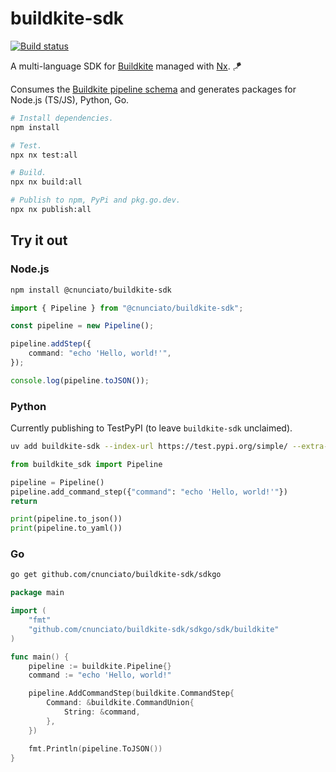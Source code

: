 # buildkite-sdk

[![Build status](https://badge.buildkite.com/a21842ec1f3c8f405b167966b2468ef995317dfe568836aa63.svg)](https://buildkite.com/nunciato/buildkite-sdk)

A multi-language SDK for [Buildkite](https://buildkite.com) managed with [Nx](https://nx.dev/). 🪁

Consumes the [Buildkite pipeline schema](https://github.com/buildkite/pipeline-schema) and generates packages for Node.js (TS/JS), Python, Go.

```bash
# Install dependencies.
npm install

# Test.
npx nx test:all

# Build.
npx nx build:all

# Publish to npm, PyPi and pkg.go.dev.
npx nx publish:all
```

## Try it out

### Node.js

```bash
npm install @cnunciato/buildkite-sdk
```

```typescript
import { Pipeline } from "@cnunciato/buildkite-sdk";

const pipeline = new Pipeline();

pipeline.addStep({
    command: "echo 'Hello, world!'",
});

console.log(pipeline.toJSON());
```

### Python

Currently publishing to TestPyPI (to leave `buildkite-sdk` unclaimed).

```bash
uv add buildkite-sdk --index-url https://test.pypi.org/simple/ --extra-index-url https://pypi.org/simple
```

```python
from buildkite_sdk import Pipeline

pipeline = Pipeline()
pipeline.add_command_step({"command": "echo 'Hello, world!'"})
return

print(pipeline.to_json())
print(pipeline.to_yaml())
```

### Go

```bash
go get github.com/cnunciato/buildkite-sdk/sdkgo
```

```go
package main

import (
	"fmt"
	"github.com/cnunciato/buildkite-sdk/sdkgo/sdk/buildkite"
)

func main() {
	pipeline := buildkite.Pipeline{}
	command := "echo 'Hello, world!"

	pipeline.AddCommandStep(buildkite.CommandStep{
		Command: &buildkite.CommandUnion{
			String: &command,
		},
	})

	fmt.Println(pipeline.ToJSON())
}
```
